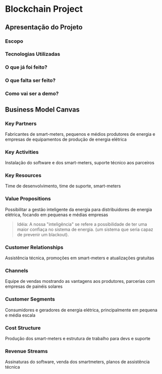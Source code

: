 # Blockchain Project

## Apresentação do Projeto

### Escopo

### Tecnologias Utilizadas

### O que já foi feito?

### O que falta ser feito?

### Como vai ser a demo?

## Business Model Canvas

### Key Partners

Fabricantes de smart-meters, pequenos e médios produtores de energia e empresas de equipamentos de produção de energia elétrica

### Key Activities

Instalação do software e dos smart-meters, suporte técnico aos parceiros

### Key Resources

Time de desenvolvimento, time de suporte, smart-meters

### Value Propositions

Possibilitar a gestão inteligente da energia para distribuidores de energia elétrica, focando em pequenas e médias empresas

> Idéia: A nossa "inteligência" se refere a possibilidade de ter uma maior confiaça no sistema de energia. (um sistema que seria capaz de prevenir um blackout).

### Customer Relationships

Assistência técnica, promoções em smart-meters e atualizações gratuitas

### Channels

Equipe de vendas mostrando as vantagens aos produtores, parcerias com empresas de painéis solares

### Customer Segments

Consumidores e geradores de energia elétrica, principalmente em pequena e média escala

### Cost Structure

Produção dos smart-meters e estrutura de trabalho para devs e suporte

### Revenue Streams

Assinaturas do software, venda dos smartmeters, planos de assistência técnica
